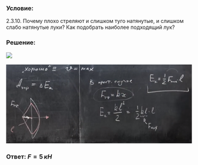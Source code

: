 ###  Условие:

$2.3.10.$ Почему плохо стреляют и слишком туго натянутые, и слишком слабо натянутые луки? Как подобрать наиболее подходящий лук?

###  Решение:

![](https://www.youtube.com/embed/ocVF0QrTRzo?t=1600)

![|1326x565, 67%](../../img/2.3.10/2.3.10.png)

###  Ответ: $F=5\,кН$